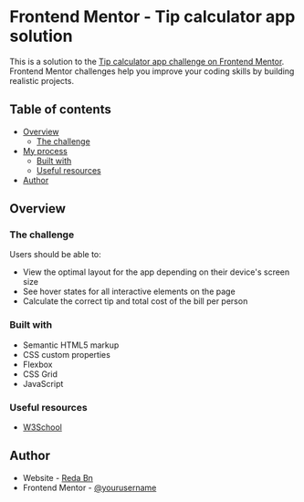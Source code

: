 # Frontend Mentor - Tip calculator app solution

This is a solution to the [Tip calculator app challenge on Frontend Mentor](https://www.frontendmentor.io/challenges/tip-calculator-app-ugJNGbJUX). Frontend Mentor challenges help you improve your coding skills by building realistic projects.

## Table of contents

- [Overview](#overview)
  - [The challenge](#the-challenge)
- [My process](#my-process)
  - [Built with](#built-with)
  - [Useful resources](#useful-resources)
- [Author](#author)


## Overview

### The challenge

Users should be able to:

- View the optimal layout for the app depending on their device's screen size
- See hover states for all interactive elements on the page
- Calculate the correct tip and total cost of the bill per person



### Built with

- Semantic HTML5 markup
- CSS custom properties
- Flexbox
- CSS Grid
- JavaScript


### Useful resources

- [W3School](https://www.w3school.com) 


## Author

- Website - [Reda Bn](https://github.com/GhostSt94)
- Frontend Mentor - [@yourusername](https://www.frontendmentor.io/profile/GhostSt94)

